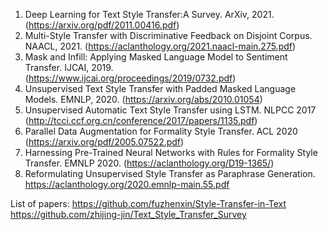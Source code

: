 1. Deep Learning for Text Style Transfer:A Survey. ArXiv, 2021. (https://arxiv.org/pdf/2011.00416.pdf)
1. Multi-Style Transfer with Discriminative Feedback on Disjoint Corpus. NAACL, 2021. (https://aclanthology.org/2021.naacl-main.275.pdf)
2. Mask and Infill: Applying Masked Language Model to Sentiment Transfer. IJCAI, 2019. (https://www.ijcai.org/proceedings/2019/0732.pdf)
3. Unsupervised Text Style Transfer with Padded Masked Language Models. EMNLP, 2020. (https://arxiv.org/abs/2010.01054)
4. Unsupervised Automatic Text Style Transfer using LSTM. NLPCC 2017 (http://tcci.ccf.org.cn/conference/2017/papers/1135.pdf)
5. Parallel Data Augmentation for Formality Style Transfer. ACL 2020 (https://arxiv.org/pdf/2005.07522.pdf)
6. Harnessing Pre-Trained Neural Networks with Rules for Formality Style Transfer. EMNLP 2020. (https://aclanthology.org/D19-1365/)
7. Reformulating Unsupervised Style Transfer as Paraphrase Generation. https://aclanthology.org/2020.emnlp-main.55.pdf

List of papers: 
https://github.com/fuzhenxin/Style-Transfer-in-Text
https://github.com/zhijing-jin/Text_Style_Transfer_Survey
